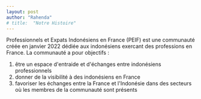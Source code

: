 ```yaml
---
layout: post
author: "Rahenda"
# title:  "Notre Histoire"
---
```


Professionnels et Expats Indonésiens en France (PEIF) est une communauté créée en janvier 2022 dédiée aux indonésiens exercant des professions en France.
La communauté a pour objectifs :
1. être un espace d'entraide et d'échanges entre indonésiens professionnels
2. donner de la visibilité à des indonésiens en France
3. favoriser les échanges entre la France et l'Indonésie dans des secteurs où les membres de la communauté sont présents
